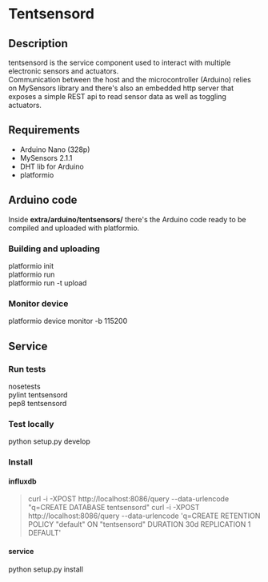# Tentsensord

## Description

tentsensord is the service component used to interact with multiple electronic sensors and actuators.  
Communication between the host and the microcontroller (Arduino) relies on MySensors library and there's also an embedded http server that
exposes a simple REST api to read sensor data as well as toggling actuators.

## Requirements

* Arduino Nano (328p)
* MySensors 2.1.1
* DHT lib for Arduino
* platformio

## Arduino code

Inside **extra/arduino/tentsensors/** there's the Arduino code ready to be
compiled and uploaded with platformio.

### Building and uploading
  platformio init  
  platformio run  
  platformio run -t upload

### Monitor device
  platformio device monitor -b 115200

## Service

### Run tests
  nosetests  
  pylint tentsensord  
  pep8 tentsensord

### Test locally
  python setup.py develop

### Install

#### influxdb
  > curl -i -XPOST http://localhost:8086/query --data-urlencode "q=CREATE DATABASE tentsensord"
  > curl -i -XPOST http://localhost:8086/query --data-urlencode 'q=CREATE RETENTION POLICY "default" ON "tentsensord" DURATION 30d REPLICATION 1 DEFAULT'

#### service
  python setup.py install
